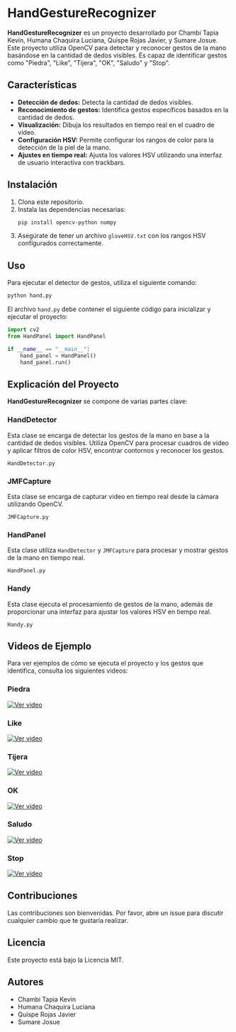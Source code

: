 
# HandGestureRecognizer

**HandGestureRecognizer** es un proyecto desarrollado por Chambi Tapia Kevin, Humana Chaquira Luciana, Quispe Rojas Javier, y Sumare Josue. Este proyecto utiliza OpenCV para detectar y reconocer gestos de la mano basándose en la cantidad de dedos visibles. Es capaz de identificar gestos como "Piedra", "Like", "Tijera", "OK", "Saludo" y "Stop".

## Características

- **Detección de dedos:** Detecta la cantidad de dedos visibles.
- **Reconocimiento de gestos:** Identifica gestos específicos basados en la cantidad de dedos.
- **Visualización:** Dibuja los resultados en tiempo real en el cuadro de video.
- **Configuración HSV:** Permite configurar los rangos de color para la detección de la piel de la mano.
- **Ajustes en tiempo real:** Ajusta los valores HSV utilizando una interfaz de usuario interactiva con trackbars.

## Instalación

1. Clona este repositorio.
2. Instala las dependencias necesarias:
   ```bash
   pip install opencv-python numpy
   ```
3. Asegúrate de tener un archivo `gloveHSV.txt` con los rangos HSV configurados correctamente.

## Uso

Para ejecutar el detector de gestos, utiliza el siguiente comando:

```bash
python hand.py
```

El archivo `hand.py` debe contener el siguiente código para inicializar y ejecutar el proyecto:

```python
import cv2
from HandPanel import HandPanel

if __name__ == "__main__":
    hand_panel = HandPanel()
    hand_panel.run()
```

## Explicación del Proyecto

**HandGestureRecognizer** se compone de varias partes clave:

### HandDetector

Esta clase se encarga de detectar los gestos de la mano en base a la cantidad de dedos visibles. Utiliza OpenCV para procesar cuadros de video y aplicar filtros de color HSV, encontrar contornos y reconocer los gestos.

`HandDetector.py`

### JMFCapture

Esta clase se encarga de capturar video en tiempo real desde la cámara utilizando OpenCV.

`JMFCapture.py`

### HandPanel

Esta clase utiliza `HandDetector` y `JMFCapture` para procesar y mostrar gestos de la mano en tiempo real.

`HandPanel.py`

### Handy

Esta clase ejecuta el procesamiento de gestos de la mano, además de proporcionar una interfaz para ajustar los valores HSV en tiempo real.

`Handy.py`

## Videos de Ejemplo

Para ver ejemplos de cómo se ejecuta el proyecto y los gestos que identifica, consulta los siguientes videos:

### Piedra
[![Ver video](https://img.youtube.com/vi/<VIDEO_ID>/0.jpg)](https://github.com/XawiiQR/Grafica-Hand/blob/main/VideoManos/piedra.mp4)

### Like
[![Ver video](https://img.youtube.com/vi/<VIDEO_ID>/0.jpg)](https://github.com/XawiiQR/Grafica-Hand/blob/main/VideoManos/like.mp4)

### Tijera
[![Ver video](https://img.youtube.com/vi/<VIDEO_ID>/0.jpg)](https://github.com/XawiiQR/Grafica-Hand/blob/main/VideoManos/tijera.mp4)

### OK
[![Ver video](https://img.youtube.com/vi/<VIDEO_ID>/0.jpg)](https://github.com/XawiiQR/Grafica-Hand/blob/main/VideoManos/ok.mp4)

### Saludo
[![Ver video](https://img.youtube.com/vi/<VIDEO_ID>/0.jpg)](https://github.com/XawiiQR/Grafica-Hand/blob/main/VideoManos/saludo.mp4)

### Stop
[![Ver video](https://img.youtube.com/vi/<VIDEO_ID>/0.jpg)](https://github.com/XawiiQR/Grafica-Hand/blob/main/VideoManos/stop.mp4)


## Contribuciones

Las contribuciones son bienvenidas. Por favor, abre un issue para discutir cualquier cambio que te gustaría realizar.

## Licencia

Este proyecto está bajo la Licencia MIT.

## Autores

- Chambi Tapia Kevin
- Humana Chaquira Luciana
- Quispe Rojas Javier
- Sumare Josue
